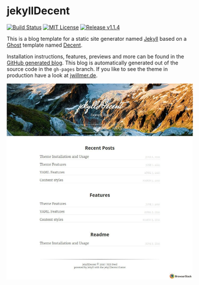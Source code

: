 # jekyllDecent
[![Build Status](https://travis-ci.org/jwillmer/jekyllDecent.svg?branch=gh-pages)](https://travis-ci.org/jwillmer/jekyllDecent) 
[![MIT License](https://img.shields.io/badge/license-MIT-green.svg)](#license)
[![Release v1.1.4](https://img.shields.io/badge/release-v1.1.4-blue.svg)](https://github.com/jwillmer/jekyllDecent/releases/tag/1.1.4)

This is a blog template for a static site generator named [Jekyll](https://jekyllrb.com/docs/home/) based on a [Ghost](https://ghost.org) template named [Decent](https://github.com/serenader2014/decent). 

Installation instructions, features, previews and more can be found in the [GitHub generated blog](http://jwillmer.github.io/jekyllDecent). This blog is automatically generated out of the source code in the `gh-pages` branch. If you like to see the theme in production have a look at [jwillmer.de](http://jwillmer.de).

![](./media/img/2016-06-08-Readme-front-page-previewe.jpg)
